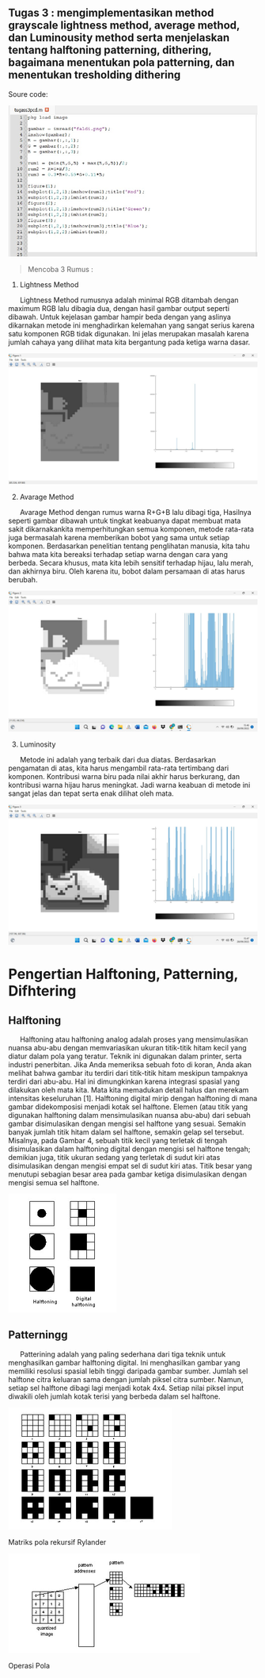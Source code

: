## __Tugas 3__ : mengimplementasikan method grayscale lightness method, average method, dan Luminousity method serta menjelaskan tentang halftoning patterning, dithering, bagaimana menentukan pola patterning, dan menentukan tresholding dithering

Soure code:

![gambar](/Tugas%203/gambar/1.jpeg)

> Mencoba 3 Rumus :
1. Lightness Method

&nbsp;&nbsp;&nbsp;&nbsp;&nbsp; Lightness Method rumusnya adalah minimal RGB ditambah dengan maximum RGB lalu dibagia dua, dengan hasil gambar output seperti dibawah. Untuk kejelasan gambar hampir beda dengan yang aslinya dikarnakan metode ini menghadirkan kelemahan yang sangat serius karena satu komponen RGB tidak digunakan. Ini jelas merupakan masalah karena jumlah cahaya yang dilihat mata kita bergantung pada ketiga warna dasar.

![gambar](/Tugas%203/gambar/2.jpeg)

2. Avarage Method

&nbsp;&nbsp;&nbsp;&nbsp;&nbsp; Avarage Method dengan rumus warna R+G+B lalu dibagi tiga, Hasilnya seperti gambar dibawah untuk tingkat keabuanya dapat membuat mata sakit dikarnakankita memperhitungkan semua komponen, metode rata-rata juga bermasalah karena memberikan bobot yang sama untuk setiap komponen. Berdasarkan penelitian tentang penglihatan manusia, kita tahu bahwa mata kita bereaksi terhadap setiap warna dengan cara yang berbeda. Secara khusus, mata kita lebih sensitif terhadap hijau, lalu merah, dan akhirnya biru. Oleh karena itu, bobot dalam persamaan di atas harus berubah.

![gambar](/Tugas%203/gambar/3.jpeg)

3. Luminosity

&nbsp;&nbsp;&nbsp;&nbsp;&nbsp; Metode ini adalah yang terbaik dari dua diatas. Berdasarkan pengamatan di atas, kita harus mengambil rata-rata tertimbang dari komponen. Kontribusi warna biru pada nilai akhir harus berkurang, dan kontribusi warna hijau harus meningkat. Jadi warna keabuan di metode ini sangat jelas dan tepat serta enak dilihat oleh mata.

![gambar](/Tugas%203/gambar/4.jpeg)

# Pengertian Halftoning, Patterning, Difhtering

## __Halftoning__

&nbsp;&nbsp;&nbsp;&nbsp;&nbsp; Halftoning atau halftoning analog adalah proses yang mensimulasikan nuansa abu-abu dengan memvariasikan ukuran titik-titik hitam kecil yang diatur dalam pola yang teratur. Teknik ini digunakan dalam printer, serta industri penerbitan. Jika Anda memeriksa sebuah foto di koran, Anda akan melihat bahwa gambar itu terdiri dari titik-titik hitam meskipun tampaknya terdiri dari abu-abu. Hal ini dimungkinkan karena integrasi spasial yang dilakukan oleh mata kita. Mata kita memadukan detail halus dan merekam intensitas keseluruhan [1]. Halftoning digital mirip dengan halftoning di mana gambar didekomposisi menjadi kotak sel halftone. Elemen (atau titik yang digunakan halftoning dalam mensimulasikan nuansa abu-abu) dari sebuah gambar disimulasikan dengan mengisi sel halftone yang sesuai. Semakin banyak jumlah titik hitam dalam sel halftone, semakin gelap sel tersebut. Misalnya, pada Gambar 4, sebuah titik kecil yang terletak di tengah disimulasikan dalam halftoning digital dengan mengisi sel halftone tengah; demikian juga, titik ukuran sedang yang terletak di sudut kiri atas disimulasikan dengan mengisi empat sel di sudut kiri atas. Titik besar yang menutupi sebagian besar area pada gambar ketiga disimulasikan dengan mengisi semua sel halftone.

![gambar](/Tugas%203/gambar/5.jpg)

## __Patterningg__

&nbsp;&nbsp;&nbsp;&nbsp;&nbsp; Patterining adalah yang paling sederhana dari tiga teknik untuk menghasilkan gambar halftoning digital. Ini menghasilkan gambar yang memiliki resolusi spasial lebih tinggi daripada gambar sumber. Jumlah sel halftone citra keluaran sama dengan jumlah piksel citra sumber. Namun, setiap sel halftone dibagi lagi menjadi kotak 4x4. Setiap nilai piksel input diwakili oleh jumlah kotak terisi yang berbeda dalam sel halftone.

![gambar](/Tugas%203/gambar/6.jpg)

Matriks pola rekursif Rylander

![gambar](/Tugas%203/gambar/7.jpg)

Operasi Pola